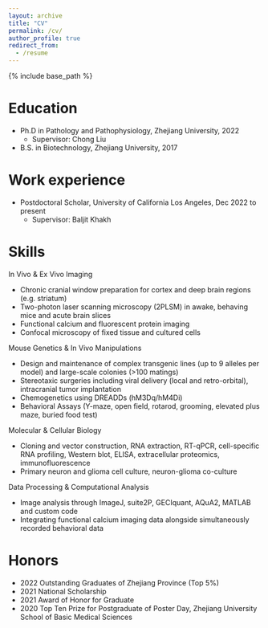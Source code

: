 ```yaml
---
layout: archive
title: "CV"
permalink: /cv/
author_profile: true
redirect_from:
  - /resume
---
```


{% include base_path %}

Education
======
* Ph.D in Pathology and Pathophysiology, Zhejiang University, 2022
  * Supervisor: Chong Liu
* B.S. in Biotechnology, Zhejiang University, 2017

Work experience
======
* Postdoctoral Scholar, University of California Los Angeles,  Dec 2022 to present
  * Supervisor: Baljit Khakh
  
Skills
======
In Vivo & Ex Vivo Imaging
* Chronic cranial window preparation for cortex and deep brain regions (e.g. striatum)
* Two-photon laser scanning microscopy (2PLSM) in awake, behaving mice and acute brain slices
* Functional calcium and fluorescent protein imaging
* Confocal microscopy of fixed tissue and cultured cells

Mouse Genetics & In Vivo Manipulations
* Design and maintenance of complex transgenic lines (up to 9 alleles per model) and large-scale colonies (>100 matings)
* Stereotaxic surgeries including viral delivery (local and retro-orbital), intracranial tumor implantation
* Chemogenetics using DREADDs (hM3Dq/hM4Di)
* Behavioral Assays (Y-maze, open field, rotarod, grooming, elevated plus maze, buried food test)

Molecular & Cellular Biology
* Cloning and vector construction, RNA extraction, RT-qPCR, cell-specific RNA profiling, Western blot, ELISA, extracellular proteomics, immunofluorescence
* Primary neuron and glioma cell culture, neuron-glioma co-culture

Data Processing & Computational Analysis
* Image analysis through ImageJ, suite2P, GECIquant, AQuA2, MATLAB and custom code
* Integrating functional calcium imaging data alongside simultaneously recorded behavioral data



Honors
======
* 2022 Outstanding Graduates of Zhejiang Province (Top 5%)
* 2021 National Scholarship
* 2021 Award of Honor for Graduate
* 2020 Top Ten Prize for Postgraduate of Poster Day, Zhejiang University School of Basic Medical Sciences



